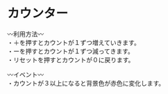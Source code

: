 # カウンター

〰︎利用方法〰︎<br>
・＋を押すとカウントが１ずつ増えていきます。<br>
・ーを押すとカウントが１ずつ減ってきます。<br>
・リセットを押すとカウントが０に戻ります。<br>

〰︎イベント〰︎<br>
・カウントが３以上になると背景色が赤色に変化します。<br>

